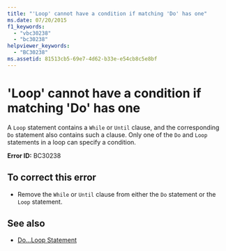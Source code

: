 ```yaml
---
title: "'Loop' cannot have a condition if matching 'Do' has one"
ms.date: 07/20/2015
f1_keywords: 
  - "vbc30238"
  - "bc30238"
helpviewer_keywords: 
  - "BC30238"
ms.assetid: 81513cb5-69e7-4d62-b33e-e54cb8c5e8bf
---
```

# 'Loop' cannot have a condition if matching 'Do' has one
A `Loop` statement contains a `While` or `Until` clause, and the corresponding `Do` statement also contains such a clause. Only one of the `Do` and `Loop` statements in a loop can specify a condition.  
  
 **Error ID:** BC30238  
  
## To correct this error  
  
-   Remove the `While` or `Until` clause from either the `Do` statement or the `Loop` statement.  
  
## See also
- [Do...Loop Statement](../../visual-basic/language-reference/statements/do-loop-statement.md)
